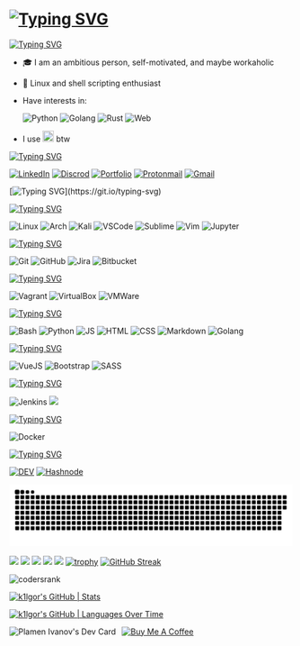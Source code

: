 <!-- ![header](https://capsule-render.vercel.app/api?text=Hello%20World!&animation=blinking&type=waving&fontAlign=75&fontAlignY=30&color=timeAuto) -->

<!-- # *Junior DevOps Engineer @ [Strypes](https://strypes.eu/)* -->

# [![Typing SVG](https://readme-typing-svg.herokuapp.com?size=23&color=F72634&background=FFEFEC00&vCenter=true&lines=Junior+DevOps+@+Strypes)](https://git.io/typing-svg)

[![Typing SVG](https://readme-typing-svg.herokuapp.com?size=23&color=58F736&background=FFEFEC00&vCenter=true&lines=About+me)](https://git.io/typing-svg)

- 🎓 I am an ambitious person, self-motivated, and maybe workaholic
- 🐧 Linux and shell scripting enthusiast
- Have interests in:

  ![Python](https://img.icons8.com/?size=48&id=13441&format=png) ![Golang](https://img.icons8.com/?size=48&id=44442&format=png) ![Rust](https://img.icons8.com/?size=48&id=AeV543ttZrcT&format=png) ![Web](https://img.icons8.com/?size=48&id=XgVsZZvTh0tg&format=png)
- I use <img src="https://cdn0.iconfinder.com/data/icons/flat-round-system/512/archlinux-512.png" width="20px" height="20px"> btw

[![Typing SVG](https://readme-typing-svg.herokuapp.com?size=23&color=2435F7&background=FFEFEC00&vCenter=true&lines=Contacts)](https://git.io/typing-svg)

[![LinkedIn](https://img.icons8.com/?size=48&id=xuvGCOXi8Wyg&format=png)](https://www.linkedin.com/in/plamen-ivanov-33a851226/)
[![Discrod](https://img.icons8.com/?size=48&id=2mIgusGquJFz&format=png)](https://discord.com/users/325912532143570944)
[![Portfolio](https://img.icons8.com/?size=48&id=111139&format=png)](https://plamens-portfolio.vercel.app/)
[![Protonmail](https://img.icons8.com/?size=48&id=82aYkgJax8kO&format=png)](mailto:plamen_iv@protonmail.com)
[![Gmail](https://img.icons8.com/?size=48&id=qyRpAggnV0zH&format=png)](mailto:paco.iwanow@gmail.com)

[![Typing SVG](https://readme-typing-svg.herokuapp.com?size=23&color=F71A49&background=FFEFEC00&vCenter=true&lines=Tech+Stack:)](https://git.io/typing-svg)

[![Typing SVG](https://readme-typing-svg.herokuapp.com?size=18&color=F79924&background=FFEFEC00&vCenter=true&lines=OS+and+IDEs)](https://git.io/typing-svg)

![Linux](https://img.icons8.com/?size=48&id=17842&format=png)
![Arch](https://img.icons8.com/?size=48&id=wAP66KkT7fgn&format=png)
![Kali](https://img.icons8.com/?size=48&id=qBWtR72kluCU&format=png)
![VSCode](https://img.icons8.com/?size=48&id=0OQR1FYCuA9f&format=png)
![Sublime](https://img.icons8.com/?size=48&id=6RHskkZGRABM&format=png)
![Vim](https://img.icons8.com/?size=48&id=zC9SDvhmTlTo&format=png)
![Jupyter](https://img.icons8.com/?size=48&id=J0SgMWzAxqFj&format=png)
<!-- <code><img src="https://inceptum.s3.us-east-1.amazonaws.com/8f2hWiNAH5s9/PyCharm%20logo.png?X-Amz-Algorithm=AWS4-HMAC-SHA256&X-Amz-Content-Sha256=UNSIGNED-PAYLOAD&X-Amz-Credential=AKIA3HNMG24SATQ2TORO%2F20230624%2Fus-east-1%2Fs3%2Faws4_request&X-Amz-Date=20230624T204524Z&X-Amz-Expires=345600&X-Amz-Signature=b51c0a5932f98920b2ccfebb051c12ee170ce09d863f78a72a0051ec3a2b0872&X-Amz-SignedHeaders=host&x-id=GetObject" width=48/></code> -->

[![Typing SVG](https://readme-typing-svg.herokuapp.com?size=18&color=F7EE24&background=FFEFEC00&vCenter=true&lines=Version+Control)](https://git.io/typing-svg)

![Git](https://img.icons8.com/?size=48&id=20906&format=png)
![GitHub](https://img.icons8.com/?size=48&id=fmFqQmR0UdsR&format=png)
![Jira](https://img.icons8.com/?size=48&id=oROcPah5ues6&format=png)
![Bitbucket](https://img.icons8.com/?size=48&id=x2g9nPCwQPOn&format=png)

[![Typing SVG](https://readme-typing-svg.herokuapp.com?size=18&color=57f542&background=FFEFEC00&vCenter=true&lines=Virtualization)](https://git.io/typing-svg)

![Vagrant](https://img.icons8.com/?size=48&id=3PDHRxGw69aG&format=png)
![VirtualBox](https://img.icons8.com/?size=48&id=38792&format=png)
![VMWare](https://img.icons8.com/?size=48&id=sFFBQN8kzSOS&format=png)

[![Typing SVG](https://readme-typing-svg.herokuapp.com?size=18&color=24F7E0&background=FFEFEC00&vCenter=true&lines=Programming%2FScripting%2FMarkdown+languages)](https://git.io/typing-svg)

![Bash](https://img.icons8.com/?size=48&id=8gWOBXY72Osj&format=png)
![Python](https://img.icons8.com/?size=48&id=13441&format=png)
![JS](https://img.icons8.com/?size=48&id=108784&format=png)
![HTML](https://img.icons8.com/?size=48&id=20909&format=png)
![CSS](https://img.icons8.com/?size=48&id=21278&format=png)
![Markdown](https://img.icons8.com/?size=48&id=21812&format=png)
![Golang](https://img.icons8.com/?size=48&id=44442&format=png)

[![Typing SVG](https://readme-typing-svg.herokuapp.com?size=18&color=E727F7&background=FFEFEC00&vCenter=true&lines=Frameworks/Pre-processors)](https://git.io/typing-svg)

![VueJS](https://img.icons8.com/?size=48&id=rY6agKizO9eb&format=png)
![Bootstrap](https://img.icons8.com/?size=48&id=84710&format=png)
![SASS](https://img.icons8.com/?size=48&id=QBqFNfPPB2Kx&format=png)

[//]: # (![Flask]&#40;https://img.shields.io/badge/flask-%23000.svg?style=for-the-badge&logo=flask&logoColor=white&#41;)

[![Typing SVG](https://readme-typing-svg.herokuapp.com?size=18&color=ff1bbc&background=FFEFEC00&vCenter=true&lines=CI/CD)](https://git.io/typing-svg)

![Jenkins](https://img.icons8.com/?size=48&id=39292&format=png)
<code><img src="https://encrypted-tbn0.gstatic.com/images?q=tbn:ANd9GcTnWxVgB1zqGAY96EvLkOk9zp6tFpNTZKmya7f6XBOPoQ&s" width="48" /></code>

[![Typing SVG](https://readme-typing-svg.herokuapp.com?size=18&color=9427F7&background=FFEFEC00&vCenter=true&lines=Containerization)](https://git.io/typing-svg)

![Docker](https://img.icons8.com/?size=48&id=cdYUlRaag9G9&format=png)

[![Typing SVG](https://readme-typing-svg.herokuapp.com?size=18&color=9427F7&background=FFEFEC00&vCenter=true&lines=My+Blogs)](https://git.io/typing-svg)

[![DEV](https://img.icons8.com/?size=48&id=Sf2NuZRCVuaE&format=png)](https://dev.to/k1lgor)
[![Hashnode](https://img.icons8.com/?size=48&id=HnB8zGOh5xgd&format=png)](https://k1lgor.hashnode.dev/)

![Snake animation](https://github.com/k1lgor/k1lgor/blob/output/github-contribution-grid-snake.svg)

![](https://github-profile-summary-cards.vercel.app/api/cards/profile-details?username=k1lgor&theme=dracula)
![](https://github-profile-summary-cards.vercel.app/api/cards/repos-per-language?username=k1lgor&theme=dracula)
![](https://github-profile-summary-cards.vercel.app/api/cards/most-commit-language?username=k1lgor&theme=dracula)
![](https://github-profile-summary-cards.vercel.app/api/cards/stats?username=k1lgor&theme=dracula)
![](https://github-profile-summary-cards.vercel.app/api/cards/productive-time?username=k1lgor&theme=dracula)
[![trophy](https://github-profile-trophy.vercel.app/?username=k1lgor&row=1&theme=dracula)](https://github.com/ryo-ma/github-profile-trophy)
[![GitHub Streak](http://github-readme-streak-stats.herokuapp.com?user=k1lgor&theme=dracula&date_format=j%20M%5B%20Y%5D)](https://git.io/streak-stats)

![codersrank](https://cr-skills-chart-widget.azurewebsites.net/api/api?username=k1lgor)

[![k1lgor's GitHub | Stats](https://stats.quine.sh/k1lgor/github?theme=dark)](https://quine.sh)

[![k1lgor's GitHub | Languages Over Time](https://stats.quine.sh/k1lgor/languages-over-time?theme=dark)](https://quine.sh)

[//]: <a> (<img align="left" width=150px height=150px alt="side_sticker" src="https://media.giphy.com/media/VTtANKl0beDFQRLDTh/giphy.gif" />)
<img align="left" src="https://api.daily.dev/devcards/c49a9b883d1245b1b61ead54015bcf1e.png?r=u70" width="200" alt="Plamen Ivanov's Dev Card"/>

<a href="https://www.buymeacoffee.com/k1lgor" target="_blank"><img src="https://cdn.buymeacoffee.com/buttons/v2/default-yellow.png" alt="Buy Me A Coffee" style="height: 60px !important;width: 217px !important;" ></a>

